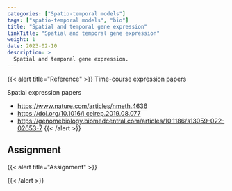 ```yaml
---
categories: ["Spatio-temporal models"]
tags: ["spatio-temporal models", "bio"]
title: "Spatial and temporal gene expression"
linkTitle: "Spatial and temporal gene expression"
weight: 1
date: 2023-02-10
description: >
  Spatial and temporal gene expression.
---
```





{{< alert title="Reference" >}}
Time-course expression papers

Spatial expression papers

- https://www.nature.com/articles/nmeth.4636
- https://doi.org/10.1016/j.celrep.2019.08.077
- https://genomebiology.biomedcentral.com/articles/10.1186/s13059-022-02653-7
{{< /alert >}}

 

## Assignment


{{< alert title="Assignment" >}}


{{< /alert >}}